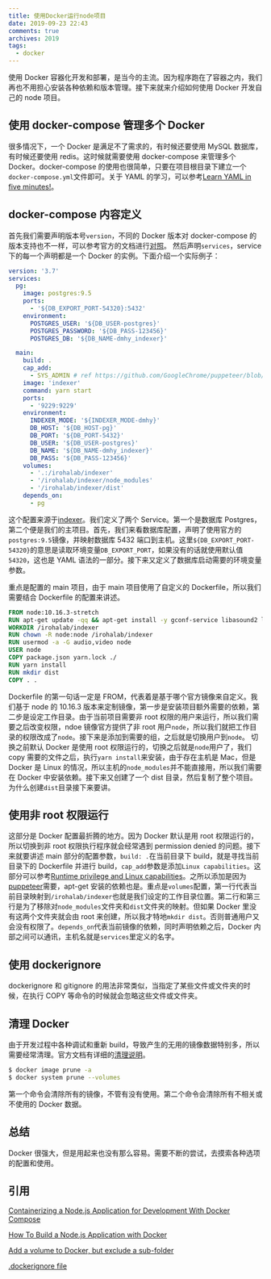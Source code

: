 ```yaml
---
title: 使用Docker运行node项目
date: 2019-09-23 22:43
comments: true
archives: 2019
tags:
  - docker
---
```


使用 Docker 容器化开发和部署，是当今的主流。因为程序跑在了容器之内，我们再也不用担心安装各种依赖和版本管理。接下来就来介绍如何使用 Docker 开发自己的 node 项目。

## 使用 docker-compose 管理多个 Docker

很多情况下，一个 Docker 是满足不了需求的，有时候还要使用 MySQL 数据库，有时候还要使用 redis。这时候就需要使用 docker-compose 来管理多个 Docker。docker-compose 的使用也很简单，只要在项目根目录下建立一个`docker-compose.yml`文件即可。关于 YAML 的学习，可以参考[Learn YAML in five minutes!](https://www.codeproject.com/Articles/1214409/Learn-YAML-in-five-minutes)。

## docker-compose 内容定义

首先我们需要声明版本号`version`，不同的 Docker 版本对 docker-compose 的版本支持也不一样，可以参考官方的文档进行[对照](https://docs.docker.com/compose/compose-file/)。
然后声明`services`，service 下的每一个声明都是一个 Docker 的实例。下面介绍一个实际例子：

```yaml
version: '3.7'
services:
  pg:
    image: postgres:9.5
    ports:
      - '${DB_EXPORT_PORT-54320}:5432'
    environment:
      POSTGRES_USER: '${DB_USER-postgres}'
      POSTGRES_PASSWORD: '${DB_PASS-123456}'
      POSTGRES_DB: '${DB_NAME-dmhy_indexer}'

  main:
    build: .
    cap_add:
      - SYS_ADMIN # ref https://github.com/GoogleChrome/puppeteer/blob/v1.12.1/docs/troubleshooting.md#running-puppeteer-in-docker
    image: 'indexer'
    command: yarn start
    ports:
      - '9229:9229'
    environment:
      INDEXER_MODE: '${INDEXER_MODE-dmhy}'
      DB_HOST: '${DB_HOST-pg}'
      DB_PORT: '${DB_PORT-5432}'
      DB_USER: '${DB_USER-postgres}'
      DB_NAME: '${DB_NAME-dmhy_indexer}'
      DB_PASS: '${DB_PASS-123456}'
    volumes:
      - '.:/irohalab/indexer'
      - '/irohalab/indexer/node_modules'
      - '/irohalab/indexer/dist'
    depends_on:
      - pg
```

这个配置来源于[indexer](https://github.com/irohalab/indexer)。我们定义了两个 Service。第一个是数据库 Postgres，第二个便是我们的主项目。首先，我们来看数据库配置，声明了使用官方的`postgres:9.5`镜像，并映射数据库 5432 端口到主机。这里`${DB_EXPORT_PORT-54320}`的意思是读取环境变量`DB_EXPORT_PORT`，如果没有的话就使用默认值`54320`，这也是 YAML 语法的一部分。接下来又定义了数据库启动需要的环境变量参数。

重点是配置的 main 项目，由于 main 项目使用了自定义的 Dockerfile，所以我们需要结合 Dockerfile 的配置来讲述。

```dockerfile
FROM node:10.16.3-stretch
RUN apt-get update -qq && apt-get install -y gconf-service libasound2 libatk1.0-0 libatk-bridge2.0-0 libc6 libcairo2 libcups2 libdbus-1-3 libexpat1 libfontconfig1 libgcc1 libgconf-2-4 libgdk-pixbuf2.0-0 libglib2.0-0 libgtk-3-0 libnspr4 libpango-1.0-0 libpangocairo-1.0-0 libstdc++6 libx11-6 libx11-xcb1 libxcb1 libxcomposite1 libxcursor1 libxdamage1 libxext6 libxfixes3 libxi6 libxrandr2 libxrender1 libxss1 libxtst6 ca-certificates fonts-liberation libappindicator1 libnss3 lsb-release xdg-utils wget
WORKDIR /irohalab/indexer
RUN chown -R node:node /irohalab/indexer
RUN usermod -a -G audio,video node
USER node
COPY package.json yarn.lock ./
RUN yarn install
RUN mkdir dist
COPY . .
```

Dockerfile 的第一句话一定是 FROM，代表着是基于哪个官方镜像来自定义。我们基于 node 的 10.16.3 版本来定制镜像，第一步是安装项目额外需要的依赖，第二步是设定工作目录。由于当前项目需要非 root 权限的用户来运行，所以我们需要之后改变权限，ndoe 镜像官方提供了非 root 用户`node`，所以我们就把工作目录的权限改成了`node`。接下来是添加到需要的组，之后就是切换用户到`node`。
切换之前默认 Docker 是使用 root 权限运行的，切换之后就是`node`用户了，我们 copy 需要的文件之后，执行`yarn install`来安装，由于存在主机是 Mac，但是 Docker 是 Linux 的情况，所以主机的`node_modules`并不能直接用，所以我们需要在 Docker 中安装依赖。接下来又创建了一个 dist 目录，然后复制了整个项目。为什么创建`dist`目录接下来要讲。

## 使用非 root 权限运行

这部分是 Docker 配置最折腾的地方。因为 Docker 默认是用 root 权限运行的，所以切换到非 root 权限执行程序就会经常遇到 permission denied 的问题。接下来就要讲述 main 部分的配置参数，`build: .`在当前目录下 build，就是寻找当前目录下的 Dockerfile 并进行 build，`cap_add`参数是添加`Linux capabilities`。这部分可以参考[Runtime privilege and Linux capabilities](https://docs.docker.com/engine/reference/run/)。之所以添加是因为[puppeteer](https://github.com/GoogleChrome/puppeteer/blob/v1.12.1/docs/troubleshooting.md#running-puppeteer-in-docker)需要，apt-get 安装的依赖也是。重点是`volumes`配置，第一行代表当前目录映射到`/irohalab/indexer`也就是我们设定的工作目录位置。第二行和第三行是为了移除对`node_modules`文件夹和`dist`文件夹的映射。但如果 Docker 里没有这两个文件夹就会由 root 来创建，所以我才特地`mkdir dist`。否则普通用户又会没有权限了。`depends_on`代表当前镜像的依赖，同时声明依赖之后，Docker 内部之间可以通讯，主机名就是`services`里定义的名字。

## 使用 dockerignore

dockerignore 和 gitignore 的用法非常类似，当指定了某些文件或文件夹的时候，在执行 COPY 等命令的时候就会忽略这些文件或文件夹。

## 清理 Docker

由于开发过程中各种调试和重新 build，导致产生的无用的镜像数据特别多，所以需要经常清理。官方文档有详细的[清理说明](https://docs.docker.com/config/pruning/)。

```bash
$ docker image prune -a
$ docker system prune --volumes
```

第一个命令会清除所有的镜像，不管有没有使用。第二个命令会清除所有不相关或不使用的 Docker 数据。

## 总结

Docker 很强大，但是用起来也没有那么容易。需要不断的尝试，去摸索各种选项的配置和使用。

## 引用

[Containerizing a Node.js Application for Development With Docker Compose](https://www.digitalocean.com/community/tutorials/containerizing-a-node-js-application-for-development-with-docker-compose)

[How To Build a Node.js Application with Docker](https://www.digitalocean.com/community/tutorials/how-to-build-a-node-js-application-with-docker)

[Add a volume to Docker, but exclude a sub-folder](https://stackoverflow.com/questions/29181032/add-a-volume-to-docker-but-exclude-a-sub-folder)

[.dockerignore file](https://docs.docker.com/engine/reference/builder/#dockerignore-file)
